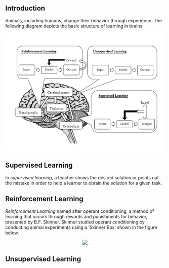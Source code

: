 ## Introduction
Animals, including humans, change their behavior through experience. 
The following diagram depicts the basic structure of learning in brains:

<p align="center">
  <img src="/assets/Brain_DL.PNG"/>
</p>

## Supervised Learning 
In *supervised learning*, a teacher shows the desired solution or points out the mistake in order to help a learner to obtain the solution for a given task.

## Reinforcement Learning
*Reinforcement Learning* named after operant conditioning, a method of learning that occurs through rewards and punishments for behavior, presented by B.F. Skinner. Skinner studied operant conditioning by conducting animal experiments using a 'Skinner Box' shown in the figure below.
<p align="center">
  <img src="https://www.simplypsychology.org/skinner%20box.jpg"/>
</p>

## Unsupervised Learning


